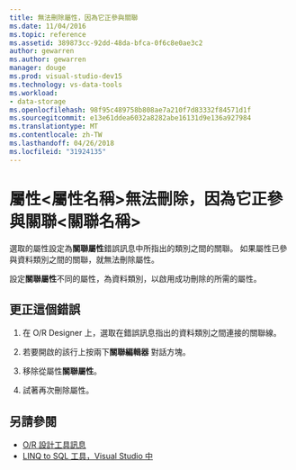```yaml
---
title: 無法刪除屬性，因為它正參與關聯
ms.date: 11/04/2016
ms.topic: reference
ms.assetid: 389873cc-92dd-48da-bfca-0f6c8e0ae3c2
author: gewarren
ms.author: gewarren
manager: douge
ms.prod: visual-studio-dev15
ms.technology: vs-data-tools
ms.workload:
- data-storage
ms.openlocfilehash: 98f95c489758b808ae7a210f7d83332f84571d1f
ms.sourcegitcommit: e13e61ddea6032a8282abe16131d9e136a927984
ms.translationtype: MT
ms.contentlocale: zh-TW
ms.lasthandoff: 04/26/2018
ms.locfileid: "31924135"
---
```

# <a name="the-property-ltproperty-namegt-cannot-be-deleted-because-it-is-participating-in-the-association-ltassociation-namegt"></a>屬性&lt;屬性名稱&gt;無法刪除，因為它正參與關聯&lt;關聯名稱&gt;

選取的屬性設定為**關聯屬性**錯誤訊息中所指出的類別之間的關聯。 如果屬性已參與資料類別之間的關聯，就無法刪除屬性。

設定**關聯屬性**不同的屬性，為資料類別，以啟用成功刪除的所需的屬性。

## <a name="to-correct-this-error"></a>更正這個錯誤

1. 在 O/R Designer 上，選取在錯誤訊息指出的資料類別之間連接的關聯線。

2. 若要開啟的該行上按兩下**關聯編輯器** 對話方塊。

3. 移除從屬性**關聯屬性**。

4. 試著再次刪除屬性。

## <a name="see-also"></a>另請參閱

- [O/R 設計工具訊息](../data-tools/o-r-designer-messages.md)
- [LINQ to SQL 工具，Visual Studio 中](../data-tools/linq-to-sql-tools-in-visual-studio2.md)